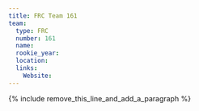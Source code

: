 ```yaml
---
title: FRC Team 161
team:
  type: FRC
  number: 161
  name:
  rookie_year:
  location:
  links:
    Website:
---
```


{% include remove_this_line_and_add_a_paragraph %}